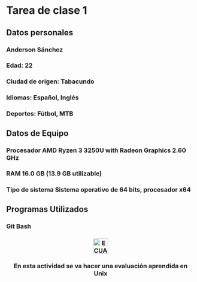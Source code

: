 # Tarea de clase 1 
## **Datos personales**

### Anderson Sánchez
### Edad: 22
### Ciudad de origen: Tabacundo
### Idiomas: Español, Inglés 
### Deportes: Fútbol, MTB


## **Datos de Equipo**
### **Procesador** AMD Ryzen 3 3250U with Radeon Graphics 2.60 GHz
### **RAM** 16.0 GB (13.9 GB utilizable)
### **Tipo de sistema** Sistema operativo de 64 bits, procesador x64

## **Programas Utilizados**
### Git Bash

<h3 align="center"><a href="https://ecuador.travel/en/"> <img alt="ECUADOR" src="https://icons.iconarchive.com/icons/wikipedia/flags/128/EC-Ecuador-Flag-icon.png" width="40" height="40"> </a></h3>
<h3 align="center">En esta actividad se va hacer una evaluación aprendida en Unix</h3>
